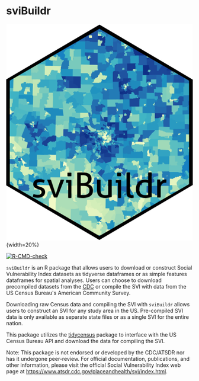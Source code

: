 # sviBuildr

![](logo.png){width=20%}

<!-- badges: start -->
[![R-CMD-check](https://github.com/sebastianrowan/sviBuildr/actions/workflows/R-CMD-check.yaml/badge.svg)](https://github.com/sebastianrowan/sviBuildr/actions/workflows/R-CMD-check.yaml)
<!-- badges: end -->

`sviBuildr` is an R package that allows users to download or construct Social Vulnerability Index datasets as tidyverse dataframes or as simple features dataframes for spatial analyses. Users can choose to download precompiled datasets from the [CDC](https://www.atsdr.cdc.gov/placeandhealth/svi/data_documentation_download.html) or compile the SVI with data from the US Census Bureau's American Community Survey. 

Downloading raw Census data and compiling the SVI with `sviBuildr` allows users to construct an SVI for any study area in the US. Pre-compiled SVI data is only available as separate state files or as a single SVI for the entire nation. 

This package utilizes the [tidycensus](https://github.com/walkerke/tidycensus/blob/master/README.md) package to interface with the US Census Bureau API and download the data for compiling the SVI. 

Note: This package is not endorsed or developed by the CDC/ATSDR nor has it undergone peer-review. For official documentation, publications, and other information, please visit the official Social Vulnerability Index web page at https://www.atsdr.cdc.gov/placeandhealth/svi/index.html. 